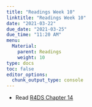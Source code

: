 ```yaml
---
title: "Readings Week 10"
linktitle: "Readings Week 10"
date: "2021-03-22"
due_date: "2021-03-25"
due_time: "11:20 AM"
menu:
  Material:
    parent: Readings
    weight: 10
type: docs
toc: false
editor_options: 
  chunk_output_type: console
---
```




* Read [R4DS Chapter 14](https://r4ds.had.co.nz/strings.html) 
